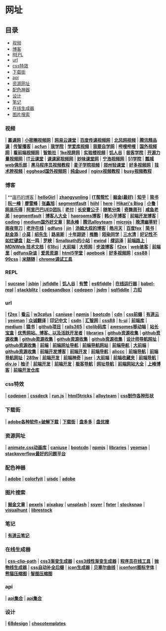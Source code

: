 # 网址

## 目录

* [视频](#视频)
* [博客](#博客)
* [REPL](#REPL)
* [url](#url)
* [css特效](#css特效)
* [下载街](#下载街)
* [api](#api)
* [资源网址](#资源网址)
* [配色神器](#配色神器)
* [设计](#设计)
* [笔记](#笔记)
* [在线生成器](#在线生成器)
* [图片搜索](#图片搜索)

### 视频

| **[慕课网](https://www.imooc.com/)**
| **[小密圈视频网](https://devopen.club/)** 
| **[网易云课堂](https://study.163.com/)**
| **[百度传课视频网](https://chuanke.baidu.com/course/72351236841603072______2.html?page=2)**
| **[北风网视频](http://www.ibeifeng.com/)**
| **[腾讯精品课](http://class.qq.com/all/class_c105_s0_1.html)**
| **[传智播客](http://yun.itheima.com/course/c135.html)**
| **[acfun](http://www.acfun.cn/v/list1/index.htm)**
| **[我学院](http://www.woxueyuan.com/page/jnk)**
| **[学爱库视频](http://blog.icoolxue.com/)**
| **[我要自学网](http://www.51zxw.net/)**
| **[哔哩哔哩](https://www.bilibili.com/)**
| **[国外视频网](https://www.bigbinary.com/)**
| **[看前端视频网](http://www.kanqianduan.com/)**
| **[智能社](http://www.zhinengshe.com/video.html)**
| **[1ke视屏网](http://1ke.co/)**
| **[实验楼视频](https://www.shiyanlou.com/courses/)**
| **[饥人谷](https://jirengu.com/)**
| **[极客学院](https://www.jikexueyuan.com/)**
| **[开源力量视频网](http://www.osforce.cn/openclass/explore?fr=qqqun&mu=140506EDv8V1)**
| **[IT云课堂](http://www.ydma.cn/)**
| **[课课家视频网](http://www.kokojia.com/)**
| **[妙味课堂网](https://study.miaov.com/)**
| **[宁浩视频网](https://ninghao.net/)**
| **[51学院](http://edu.51cto.com/courselist/index.html)**
| **[瓢城web俱乐部](http://www.ycku.com/course/)**
| **[黑马程序员视频教程](http://yun.itheima.com/course/c135.html)** 
| **[麦子学院视频](http://www.maiziedu.com/)** 
| **[郑州轻课堂](http://www.qingkt.com/index.html)** 
| **[好多视频网](http://haoduoshipin.com/)**
| **[技术胖视频](http://jspang.com/)** 
| **[egghead国外视频网](https://egghead.io/)**
| **[纯金ued](https://www.chungold.com/course/explore/ux?orderBy=latest)**
| **[nginx视频教程](http://jspang.com/post/nginx.html#toc-096)**
| **[busy视频教程](http://www.aibusy.com/#html5)**

### 博客

| **[唐巧的博客](http://blog.devtang.com/)
| **[helloGirl](https://www.jqhtml.com/)**
| **[zhangyunling](http://www.zhangyunling.com/)**
| **[IT帮帮忙](https://ithelp.ithome.com.tw/)**
| **[掘金(最好)](https://juejin.im/)**
| **[知乎](https://www.zhihu.com)**
| **[简书](https://www.jianshu.com/)**
| **[阮一峰](http://www.ruanyifeng.com)**
| **[廖雪峰](https://www.liaoxuefeng.com/)**
| **[张鑫旭](https://www.zhangxinxu.com/)**
| **[segmentfault](https://segmentfault.com)**
| **[hiihl](http://hiihl.com/)**
| **[here](https://godbasin.github.io/)**
| **[Hikari's Blog](https://sunshinevvv.coding.me/blog/)**
| **[小鲁](http://www.60sky.com/)**
| **[网易乐得](http://tech.lede.com/archives/)**
| **[阿里巴巴UED团队](http://www.aliued.com/)**
| **[老付](http://blog.laofu.online/page/2/)**
| **[长安曹公子](https://webcaolixin.github.io/)**
| **[随笔分类](http://www.cnblogs.com/coco1s/category/833837.html)**
| **[奇舞周刊](https://weekly.75team.com/)**
| **[咸鱼老弟](https://xianyulaodi.github.io/2017/04/18/node%E6%A0%B8%E5%BF%83%E6%A8%A1%E5%9D%97--fs/)**
| **[segmentfault](https://segmentfault.com/)**
| **[博客人大全](https://www.zhihu.com/question/42186243)**
| **[haorooms博客](https://www.haorooms.com/)**
| **[韩小平博客](https://excaliburhan.com/)**
| **[前端开发博客](http://caibaojian.com/)**
| **[coding](https://blog.coding.net/)**
| **[medium国外好文章](https://medium.com/)**
| **[郭永峰](https://github.com/GuoYongfeng)**
| **[腾讯alloyteam](http://alloyteam.github.io/)**
| **[microjs](http://microjs.com/#)**
| **[晚清幽草轩](https://www.jeffjade.com/)**
| **[雨夜带刀](http://stylechen.com/)**
| **[老许在线](http://www.52design.org/qianduan.html)**
| **[qdfuns](https://www.qdfuns.com/)**
| **[jin](https://www.404forest.com/)**
| **[汤姆大叔的博客](http://www.cnblogs.com/TomXu/)**
| **[皓月天](https://microzz.com/)**
| **[百度fex](http://fex.baidu.com/)**
| **[简书](https://www.jianshu.com/p/9178b35431af)**
| **[赵金添](http://www.qianduan.org/)**
| **[小莫](https://blog.xiaomo.info/page/5/)**
| **[绍先生](https://slbyml.github.io/)**
| **[路易斯](http://louiszhai.github.io/2016/03/12/css-center/)**
| **[十年踪迹](https://www.h5jun.com/)**
| **[推酷](https://www.tuicool.com/)**
| **[陌染同学](https://blog.souche.com/tag/frontend/)**
| **[三水清](https://js8.in/)**
| **[好记性不如烂键盘](http://blog.parryqiu.com/)**
| **[赵一鸣](http://www.zymseo.com/mobile/index.html)**
| **[罗峡](http://luoxia.me/code/)**
| **[Smallpath的小站](https://smallpath.me/tag)**
| **[ewind](http://ewind.us/)**
| **[缪运泽](http://miaoyunze.com/)**
| **[前端路上](http://refined-x.com/)**
| **[MDNWeb 技术文档](https://developer.mozilla.org/zh-CN/docs/Web)**
| **[618cj](http://618cj.com/)**
| **[大前端](http://www.daqianduan.com/front)**
| **[大师网](http://www.php-master.com/)**
| **[步浪博客](http://www.bulang123.cn/index.php/index/articlelist/mark/web.html)**
| **[f2ex](http://f2ex.cn/category/javascript/)**
| **[web骇客](http://www.webhek.com/)**
| **[前端里](http://www.yyyweb.com/)**
| **[qdfuns杂谈](https://www.qdfuns.com/)**
| **[爱思资源](http://www.aseoe.com/qianduan/)**
| **[html5学堂](https://www.h5course.com/)**
| **[apebook](http://apebook.org/library)**
| **[好多视频网](http://haoduoshipin.com/)**
| **[css88](http://www.css88.com/)**
| **[99css](https://www.99css.com/)**
| **[米随随](https://s5s5.me/)**
| **[chrome调试工具](http://www.dendoink.com)**

### REPL

| **[sucrase](https://sucrase.io/)**
| **[jsbin](http://jsbin.com/)**
| **[jsfiddle](https://jsfiddle.net/dzvbv1La/)**
| **[饥人谷](http://js.jirengu.com/vebivefajo/2/edit)**
| **[有赞](http://www.icode.live)**
| **[es6fiddle](http://www.es6fiddle.net/)**
| **[在线运行器](https://stackblitz.com/)**
| **[babel-repl](https://babeljs.io/repl)**
| **[stackblitz](https://stackblitz.com/edit/react-8jmf1d?file=index.html)**
| **[codesandbox](https://codesandbox.io/)**
| **[codepen](https://codepen.io/)**
| **[jsdm](http://jsdm.com/)**
| **[sqlfiddle](http://sqlfiddle.com/)**
| **[力扣](https://leetcode-cn.com/playground/new/empty)**

### url

| **[f2ex](http://hao.f2ex.cn/)**
| **[看云](https://www.kancloud.cn/)**
| **[w3cplus](https://www.w3cplus.com/)** 
| **[caniuse](https://www.caniuse.com/)** 
| **[npmjs](https://www.npmjs.com/)** 
| **[bootcdn](http://www.bootcdn.cn/)** 
| **[cdn](http://unpkg.com/#/stats)**
| **[css前缀](http://shouldiprefix.com/#supports)** 
| **[有道云](https://note.youdao.com/)** 
| **[yeoman](http://yeoman.io/learning/)** 
| **[众诚翻译](https://www.zcfy.cc/)** 
| **[印记中文](https://docschina.org/)** 
| **[csdn](http://lib.csdn.net/home)** 
| **[汇智网](http://www.hubwiz.com/)** 
| **[css88](http://www.css88.com/)** 
| **[h-ui](http://www.h-ui.net/site.shtml)** 
| **[前端库](https://www.awesomes.cn/repos/Mobile?sort=new)** 
| **[medium](https://medium.com/topic/technology)** 
| **[猿书](http://apebook.org/book/webstorm)** 
| **[github项目](https://segmentfault.com/a/1190000002804472)** 
| **[rails365](https://www.rails365.net/)** 
| **[ctolib码库](https://javascript.ctolib.com/)** 
| **[awesomes移动端](https://www.awesomes.cn/repos/Mobile?sort=new)** 
| **[站长宝盒](http://zzbaohe.com/index.html)**
| **[优秀网站、博客、以及活跃开发者](https://github.com/foru17/front-end-collect)**
| **[libraries](https://libraries.io/)**
| **[github资源收集](http://web.jobbole.com/83366/)**
| **[github资源收集](https://github.com/windiest/Front-end-tutorial)**
| **[github资源收集](https://github.com/foru17/front-end-collect)**
| **[github资源收集](https://github.com/hoosin/mobile-web-favorites)**
| **[github资源收集](https://github.com/fouber/blog)**
| **[设计师导航网址](https://hao.uisdc.com/)**
| **[github资源收集](https://github.com/lyfeyaj/awesome-resources)**
| **[前端](http://www.f2enav.com/)**
| **[前端网址导航](http://site.w3cub.com/)**
| **[前端导航网站](https://www.kancloud.cn/jikeytang/qq/81146)**
| **[前端导航](https://www.w3cways.com/nav)**
| **[大前端](http://www.daqianduan.com/nav)**
| **[github资源收集](https://github.com/jnoodle/f2e-collect#s8)**
| **[前端开发博客](http://caibaojian.com/links)**
| **[前端开发](http://www.daqianduan.com/nav#5)**
| **[前端导航](https://www.w3cways.com/nav)**
| **[aliccc](http://aliccc.com/)**
| **[前端导航](http://chensy0203.github.io/stories/web-site-nav.html)**
| **[前端导航网址](http://site.w3cub.com/)**
| **[289w](http://www.289w.com/Index/frontend.html)**
| **[前端开发](http://www.gdibn.com/nav/)**
| **[前端神奇](http://www.webzsky.com/source/nav/)**
| **[jser](http://www.jser.com/)**
| **[大前端](http://www.daqianduan.com/nav)**
| **[前端收藏夹](http://collect.w3ctrain.com/)**
| **[前端导航](http://fenav.com/#/index)**
| **[div.io](https://div.io/digg)**
| **[柚子](http://www.ityouzi.com/nav.html)**
| **[前端开发](https://www.haorooms.com/nav)**
| **[前端开发](http://1nami.com/)**
| **[极客导航](https://www.gogeeks.cn/job/12/%E5%89%8D%E7%AB%AF%E5%BC%80%E5%8F%91)**
| **[网址导航](http://helloweb.wang/wangzhidaohang/)**
| **[前端网站大全](http://www.c3c6.com/web/)**
| **[上峰博客](http://www.blhere.com/links)**
| **[前端开发仓库](http://code.ciaoca.com/)**

### css特效

| **[codepen](https://codepen.io/)**
| **[cssdeck](http://cssdeck.com/)**
| **[run.js](https://runjs.cn/square)**
| **[html5tricks](https://www.html5tricks.com/)**
| **[alloyteam](https://alloyteam.github.io/curvejs/)**
| **[css制作各种形状](https://www.w3cplus.com/css/create-shapes-with-css)**

###  下载街

| **[adobe各种软件+破解下载](http://www.gfxcamp.com/dreamweaver-cc-2017/)**
| **[下载街](http://www.xiazaij.com/)**
| **[盘多多](http://www.panduoduo.net)**
| **[盘优搜](http://www.panuso.com/)**


### 资源网址

| **[animate.css动画库](https://daneden.github.io/animate.css/)**
| **[caniuse](https://www.caniuse.com/)**
| **[bootcdn](https://www.bootcdn.cn/)**
| **[npmjs](https://www.npmjs.com/)**
| **[libraries](https://libraries.io/)**
| **[yeoman](http://yeoman.io/learning/)**
| **[stackoverflow最好的问题平台](https://stackoverflow.com/)**

### 配色神器

| **[adobe](https://color.adobe.com/zh/create/color-wheel/)**
| **[colorfyit](https://www.colorfyit.com/)**
| **[uisdc](http://www.uisdc.com/ps-coolorus1-0)**
| **[adobe](https://color.adobe.com/zh/create/color-wheel/)**

### 图片搜索

| **[掘金文章](https://juejin.im/post/5bcda2c4e51d4579d27abbee)**
| **[pexels](https://www.pexels.com/)**
| **[pixabay](https://pixabay.com/zh/photos/?q=apple&hp=&image_type=all&order=popular&cat=&min_width=&min_height=)**
| **[unsplash](https://unsplash.com/)**
| **[ssyer](https://www.ssyer.com/home)**
| **[foter](https://foter.com/)**
| **[stocksnap](https://stocksnap.io/)**
| **[visualhunt](https://visualhunt.com/)**
| **[librestock](https://librestock.com/)** 

### 笔记

| **[有道云笔记](https://note.youdao.com/)**

### 在线生成器

| **[css-clip-path](https://www.css88.com/tool/css-clip-path/)**
| **[css3渐变生成器](http://www.colorzilla.com/gradient-editor/)**
| **[css3线性渐变生成器](http://www.css88.com/tool/css3Preview/Linear-Gradients-moz.html)**
| **[程序员在线工具](http://www.ofmonkey.com/)**
| **[抛物线生成器](http://jeremyckahn.github.io/stylie/)**
| **[css自动补全后缀](http://autoprefixer.github.io/)**
| **[icon生成器](https://icons8.com/preloaders/)**
| **[贝塞尔曲线](http://cubic-bezier.com/#.5,.05,1,.5)**
| **[iconfont图标字体](http://iconfont.cn/)**
| **[熊猫压缩图](https://tinypng.com/)**
| **[智图压缩图](https://zhitu.isux.us/)**

### api

| **[api集合](https://juejin.im/entry/591bf05944d904006c88977b)**
| **[api集合](http://apistore.baidu.com/astore/classificationservicelist/39.html)**

### 设计

| **[68design](http://www.68design.net/)**
| **[chocotemplates](https://chocotemplates.com/browse/)**
